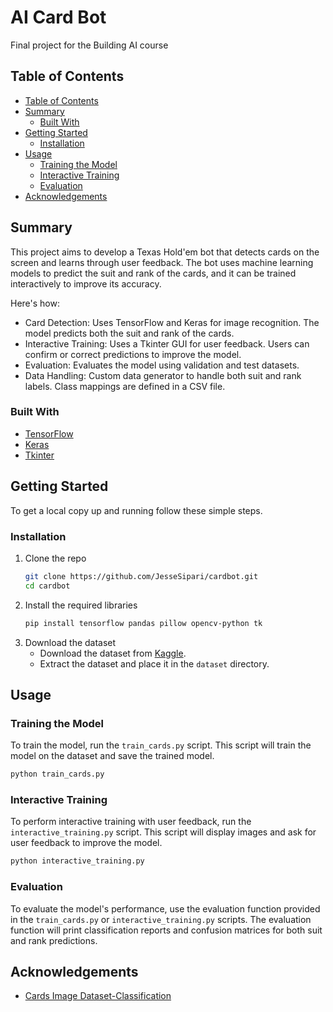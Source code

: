 
# AI Card Bot
Final project for the Building AI course

## Table of Contents

- [Table of Contents](#table-of-contents)
- [Summary](#Summary)
  - [Built With](#built-with)
- [Getting Started](#getting-started)
  - [Installation](#installation)
- [Usage](#usage)
  - [Training the Model](#training-the-model)
  - [Interactive Training](#interactive-training)
  - [Evaluation](#evaluation)
- [Acknowledgements](#acknowledgements)

## Summary

This project aims to develop a Texas Hold'em bot that detects cards on the screen and learns through user feedback. The bot uses machine learning models to predict the suit and rank of the cards, and it can be trained interactively to improve its accuracy.

Here's how:

* Card Detection: Uses TensorFlow and Keras for image recognition. The model predicts both the suit and rank of the cards.
* Interactive Training: Uses a Tkinter GUI for user feedback. Users can confirm or correct predictions to improve the model.
* Evaluation: Evaluates the model using validation and test datasets.
* Data Handling: Custom data generator to handle both suit and rank labels. Class mappings are defined in a CSV file.

### Built With

* [TensorFlow](https://www.tensorflow.org/)
* [Keras](https://keras.io/)
* [Tkinter](https://docs.python.org/3/library/tkinter.html)

## Getting Started

To get a local copy up and running follow these simple steps.

### Installation

1. Clone the repo
   ```sh
   git clone https://github.com/JesseSipari/cardbot.git
   cd cardbot
   ```
2. Install the required libraries
   ```sh
   pip install tensorflow pandas pillow opencv-python tk
   ```
3. Download the dataset
   - Download the dataset from [Kaggle](https://www.kaggle.com/datasets/gpiosenka/cards-image-datasetclassification/data).
   - Extract the dataset and place it in the `dataset` directory.

## Usage

### Training the Model

To train the model, run the `train_cards.py` script. This script will train the model on the dataset and save the trained model.

```sh
python train_cards.py
```

### Interactive Training

To perform interactive training with user feedback, run the `interactive_training.py` script. This script will display images and ask for user feedback to improve the model.

```sh
python interactive_training.py
```


### Evaluation

To evaluate the model's performance, use the evaluation function provided in the `train_cards.py` or `interactive_training.py` scripts. The evaluation function will print classification reports and confusion matrices for both suit and rank predictions.



## Acknowledgements

* [Cards Image Dataset-Classification](https://www.kaggle.com/datasets/gpiosenka/cards-image-datasetclassification/data)
```
